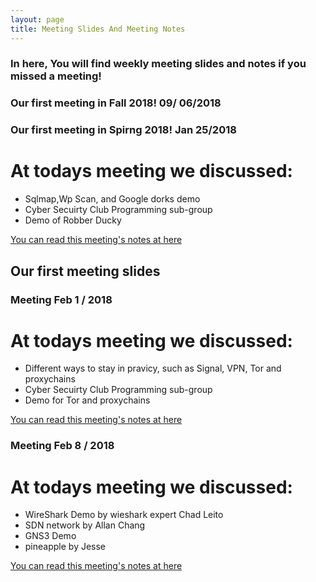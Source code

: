 ```yaml
---
layout: page
title: Meeting Slides And Meeting Notes
---
```


### In here, You will find weekly meeting slides and notes if you missed a meeting!
### Our first meeting in Fall 2018! 09/ 06/2018
<script async class="speakerdeck-embed" data-id="f932441e552045a89e9d845d8f10e1bb" data-ratio="1.77777777777778" src="//speakerdeck.com/assets/embed.js"></script>

<script async class="speakerdeck-embed" data-id="d556e984875b459d9f120cb4b27057f7" data-ratio="1.77777777777778" src="//speakerdeck.com/assets/embed.js"></script>

<script async class="speakerdeck-embed" data-id="02f4cad2528941a082a5d8aac18c3bd4" data-ratio="1.77777777777778" src="//speakerdeck.com/assets/embed.js"></script>

### Our first meeting in Spirng 2018! Jan 25/2018

# At todays meeting we discussed:

* Sqlmap,Wp Scan, and Google dorks demo
* Cyber Secuirty Club Programming sub-group
* Demo of Robber Ducky

<div><a href="https://untcybersecurity.com/meeting_notes/First_Meeting_CCSI.pdf" target="_blank">You can read this meeting's notes at here</a></div>



## Our first meeting slides

<script async class="speakerdeck-embed" data-id="5d1388ae1ee14ed39db1c0c374f6ad55" data-ratio="1.77777777777778" src="//speakerdeck.com/assets/embed.js"></script>

### Meeting Feb 1 / 2018

# At todays meeting we discussed:

* Different ways to stay in pravicy, such as Signal, VPN, Tor and proxychains
* Cyber Secuirty Club Programming sub-group
* Demo for Tor and proxychains

<div><a href="https://untcybersecurity.com/meeting_notes/Second_Meeting_CCSI.pdf" target="_blank">You can read this meeting's notes at here</a></div>


<script async class="speakerdeck-embed" data-id="72027a371aa547e29564353e11c1e6b4" data-ratio="1.77777777777778" src="//speakerdeck.com/assets/embed.js"></script>

### Meeting Feb 8 / 2018

# At todays meeting we discussed:

* WireShark Demo by wieshark expert Chad Leito
* SDN network by Allan Chang
* GNS3 Demo
* pineapple by Jesse

<div><a href="https://untcybersecurity.com/meeting_notes/Third_Meeting_CCSI.pdf" target="_blank">You can read this meeting's notes at here</a></div>

<script async class="speakerdeck-embed" data-id="e41ba43af03a4cfe87a7781e5409bf4d" data-ratio="1.77777777777778" src="//speakerdeck.com/assets/embed.js"></script>

<script async class="speakerdeck-embed" data-id="fac23585f70a439c92fc5bf0b7dc3d84" data-ratio="1.77777777777778" src="//speakerdeck.com/assets/embed.js"></script>

